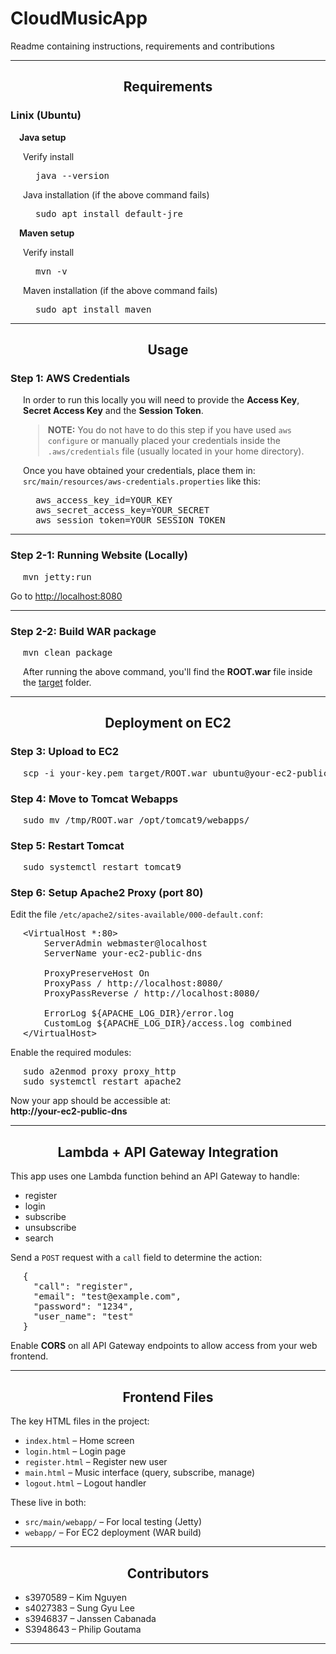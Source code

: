 # CloudMusicApp
Readme containing instructions, requirements and contributions

---

## <center>Requirements</center>

### Linix (Ubuntu)

&emsp;**Java setup**  
<div style="margin-left: 20px;">
Verify install
<pre style="margin-left: 20px;">
java --version
</pre>
Java installation (if the above command fails)
<pre style="margin-left: 20px;">
sudo apt install default-jre
</pre>
</div>

&emsp;**Maven setup**  
<div style="margin-left: 20px;">
Verify install
<pre style="margin-left: 20px;">
mvn -v
</pre>
Maven installation (if the above command fails)
<pre style="margin-left: 20px;">
sudo apt install maven
</pre>
</div>

---

## <center>Usage</center>

### Step 1: AWS Credentials

<div style="margin-left: 20px;">
In order to run this locally you will need to provide the <b>Access Key</b>, <b>Secret Access Key</b> and the <b>Session Token</b>.

> <b>NOTE:</b> You do not have to do this step if you have used <code>aws configure</code> or manually placed your credentials inside the <code>.aws/credentials</code> file (usually located in your home directory).

Once you have obtained your credentials, place them in: <code>src/main/resources/aws-credentials.properties</code> like this:
<pre style="margin-left: 20px;">
aws_access_key_id=YOUR_KEY
aws_secret_access_key=YOUR_SECRET
aws_session_token=YOUR_SESSION_TOKEN
</pre>
</div>

---

### Step 2-1: Running Website (Locally)

<pre style="margin-left: 20px;">
mvn jetty:run
</pre>

Go to [http://localhost:8080](http://localhost:8080)

---

### Step 2-2: Build WAR package

<pre style="margin-left: 20px;">
mvn clean package
</pre>

<div style="margin-left: 20px;">
After running the above command, you'll find the <b>ROOT.war</b> file inside the <a href="target/">target</a> folder.
</div>

---

## <center>Deployment on EC2</center>

### Step 3: Upload to EC2

<pre style="margin-left: 20px;">
scp -i your-key.pem target/ROOT.war ubuntu@your-ec2-public-dns:/tmp/
</pre>

### Step 4: Move to Tomcat Webapps

<pre style="margin-left: 20px;">
sudo mv /tmp/ROOT.war /opt/tomcat9/webapps/
</pre>

### Step 5: Restart Tomcat

<pre style="margin-left: 20px;">
sudo systemctl restart tomcat9
</pre>

### Step 6: Setup Apache2 Proxy (port 80)

Edit the file `/etc/apache2/sites-available/000-default.conf`:

<pre style="margin-left: 20px;">
&lt;VirtualHost *:80&gt;
    ServerAdmin webmaster@localhost
    ServerName your-ec2-public-dns

    ProxyPreserveHost On
    ProxyPass / http://localhost:8080/
    ProxyPassReverse / http://localhost:8080/

    ErrorLog ${APACHE_LOG_DIR}/error.log
    CustomLog ${APACHE_LOG_DIR}/access.log combined
&lt;/VirtualHost&gt;
</pre>

Enable the required modules:

<pre style="margin-left: 20px;">
sudo a2enmod proxy proxy_http
sudo systemctl restart apache2
</pre>

Now your app should be accessible at:  
**http://your-ec2-public-dns**

---

## <center>Lambda + API Gateway Integration</center>

This app uses one Lambda function behind an API Gateway to handle:

- register
- login
- subscribe
- unsubscribe
- search

Send a `POST` request with a `call` field to determine the action:

<pre style="margin-left: 20px;">
{
  "call": "register",
  "email": "test@example.com",
  "password": "1234",
  "user_name": "test"
}
</pre>

Enable **CORS** on all API Gateway endpoints to allow access from your web frontend.

---

## <center>Frontend Files</center>

The key HTML files in the project:

- `index.html` – Home screen
- `login.html` – Login page
- `register.html` – Register new user
- `main.html` – Music interface (query, subscribe, manage)
- `logout.html` – Logout handler

These live in both:

- `src/main/webapp/` – For local testing (Jetty)
- `webapp/` – For EC2 deployment (WAR build)

---

## <center>Contributors</center>

- s3970589 – Kim Nguyen
- s4027383 – Sung Gyu Lee
- s3946837 – Janssen Cabanada
- S3948643 – Philip Goutama
---
